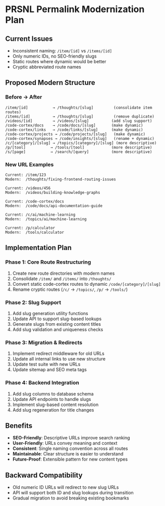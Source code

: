 # PRSNL Permalink Modernization Plan

## Current Issues

- Inconsistent naming: `/item/[id]` vs `/items/[id]`
- Only numeric IDs, no SEO-friendly slugs
- Static routes where dynamic would be better
- Cryptic abbreviated route names

## Proposed Modern Structure

### Before → After

```
/item/[id]           → /thoughts/[slug]         (consolidate item routes)
/items/[id]          → /thoughts/[slug]         (remove duplicate)
/videos/[id]         → /videos/[slug]          (add slug support)
/code-cortex/docs    → /code/docs/[slug]       (make dynamic)
/code-cortex/links   → /code/links/[slug]      (make dynamic)
/code-cortex/projects → /code/projects/[slug]   (make dynamic)
/code-cortex/synapses → /code/insights/[slug]   (rename + dynamic)
/c/[category]/[slug] → /topics/[category]/[slug] (more descriptive)
/p/[tool]           → /tools/[tool]            (more descriptive)
/s/[page]           → /search/[query]          (more descriptive)
```

### New URL Examples

```
Current: /item/123
Modern:  /thoughts/fixing-frontend-routing-issues

Current: /videos/456
Modern:  /videos/building-knowledge-graphs

Current: /code-cortex/docs
Modern:  /code/docs/api-documentation-guide

Current: /c/ai/machine-learning
Modern:  /topics/ai/machine-learning

Current: /p/calculator
Modern:  /tools/calculator
```

## Implementation Plan

### Phase 1: Core Route Restructuring

1. Create new route directories with modern names
2. Consolidate `/item/` and `/items/` into `/thoughts/`
3. Convert static code-cortex routes to dynamic `/code/[category]/[slug]`
4. Rename cryptic routes (`/c/` → `/topics/`, `/p/` → `/tools/`)

### Phase 2: Slug Support

1. Add slug generation utility functions
2. Update API to support slug-based lookups
3. Generate slugs from existing content titles
4. Add slug validation and uniqueness checks

### Phase 3: Migration & Redirects

1. Implement redirect middleware for old URLs
2. Update all internal links to use new structure
3. Update test suite with new URLs
4. Update sitemap and SEO meta tags

### Phase 4: Backend Integration

1. Add slug columns to database schema
2. Update API endpoints to handle slugs
3. Implement slug-based content resolution
4. Add slug regeneration for title changes

## Benefits

- **SEO-Friendly**: Descriptive URLs improve search ranking
- **User-Friendly**: URLs convey meaning and context
- **Consistent**: Single naming convention across all routes
- **Maintainable**: Clear structure is easier to understand
- **Future-Proof**: Extensible pattern for new content types

## Backward Compatibility

- Old numeric ID URLs will redirect to new slug URLs
- API will support both ID and slug lookups during transition
- Gradual migration to avoid breaking existing bookmarks
